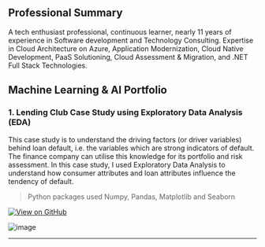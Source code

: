 ## Professional Summary
A tech enthusiast professional, continuous learner, nearly 11
years of experience in Software development and
Technology Consulting. Expertise in Cloud Architecture on Azure, Application
Modernization, Cloud Native Development, PaaS Solutioning, Cloud Assessment &
Migration, and .NET Full Stack Technologies.

Machine Learning & AI Portfolio
---
### 1. Lending Club Case Study using Exploratory Data Analysis (EDA)

This case study is to understand the driving factors (or driver variables) behind loan default, i.e. the variables which are strong indicators of default. The finance company can utilise this knowledge for its portfolio and risk assessment. In this case study, I used Exploratory Data Analysis to understand how consumer attributes and loan attributes influence the tendency of default.

> Python packages used Numpy, Pandas, Matplotlib and Seaborn

[![View on GitHub](https://img.shields.io/badge/GitHub-View_on_GitHub-blue?logo=GitHub)](https://github.com/dynamicanupam/Lending-Club-Case-Study)

![image](https://github.com/dynamicanupam/dynamicanupam.github.io/assets/61014822/e2be508f-42b6-465b-a7a1-04bcbb73cb0c)


---

